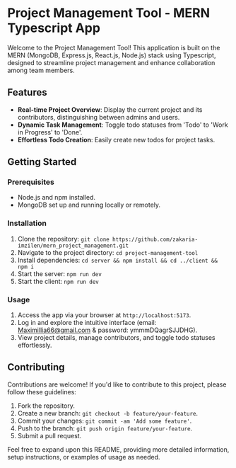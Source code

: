 # Project Management Tool - MERN Typescript App

Welcome to the Project Management Tool! This application is built on the MERN (MongoDB, Express.js, React.js, Node.js) stack using Typescript, designed to streamline project management and enhance collaboration among team members.

## Features

- **Real-time Project Overview**: Display the current project and its contributors, distinguishing between admins and users.
- **Dynamic Task Management**: Toggle todo statuses from 'Todo' to 'Work in Progress' to 'Done'.
- **Effortless Todo Creation**: Easily create new todos for project tasks.

## Getting Started

### Prerequisites

- Node.js and npm installed.
- MongoDB set up and running locally or remotely.

### Installation

1. Clone the repository: `git clone https://github.com/zakaria-imzilen/mern_project_management.git`
2. Navigate to the project directory: `cd project-management-tool`
3. Install dependencies: `cd server && npm install && cd ../client && npm i`
4. Start the server: `npm run dev`
5. Start the client: `npm run dev`

### Usage

1. Access the app via your browser at `http://localhost:5173`.
2. Log in and explore the intuitive interface (email: Maximillia66@gmail.com & password: ymmmDQagrSJJDHG).
3. View project details, manage contributors, and toggle todo statuses effortlessly.

## Contributing

Contributions are welcome! If you'd like to contribute to this project, please follow these guidelines:

1. Fork the repository.
2. Create a new branch: `git checkout -b feature/your-feature`.
3. Commit your changes: `git commit -am 'Add some feature'`.
4. Push to the branch: `git push origin feature/your-feature`.
5. Submit a pull request.


Feel free to expand upon this README, providing more detailed information, setup instructions, or examples of usage as needed.
